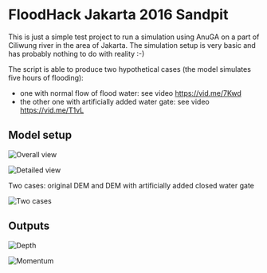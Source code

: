 # FloodHack Jakarta 2016 Sandpit

This is just a simple test project to run a simulation using AnuGA on a part of Ciliwung river in the area of Jakarta. The simulation setup is very basic and has probably nothing to do with reality :-)

The script is able to produce two hypothetical cases (the model simulates five hours of flooding):

- one with normal flow of flood water: see video https://vid.me/7Kwd
- the other one with artificially added water gate: see video https://vid.me/T1vL

## Model setup

![Overall view](https://raw.githubusercontent.com/wonder-sk/floodhack2016-jakarta/master/output/presentation_jakarta_full.png)

![Detailed view](https://raw.githubusercontent.com/wonder-sk/floodhack2016-jakarta/master/output/presentation_jakarta_model.png)

Two cases: original DEM and DEM with artificially added closed water gate

![Two cases](https://github.com/wonder-sk/floodhack2016-jakarta/blob/master/output/presentation_jakarta_case_1_case_2.png)

## Outputs

![Depth](https://raw.githubusercontent.com/wonder-sk/floodhack2016-jakarta/master/output/presentation_detail_depth.png)

![Momentum](https://raw.githubusercontent.com/wonder-sk/floodhack2016-jakarta/master/output/presentation_detail_momentum.png)
